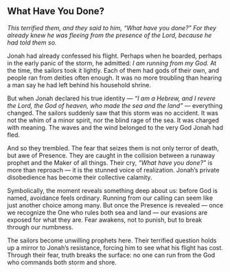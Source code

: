 ## What Have You Done?

*This terrified them, and they said to him, “What have you done?” For they already knew he was fleeing from the presence of the Lord, because he had told them so.*

Jonah had already confessed his flight. Perhaps when he boarded, perhaps in the early panic of the storm, he admitted: *I am running from my God.* At the time, the sailors took it lightly. Each of them had gods of their own, and people ran from deities often enough. It was no more troubling than hearing a man say he had left behind his household shrine.

But when Jonah declared his true identity — *“I am a Hebrew, and I revere the Lord, the God of heaven, who made the sea and the land”* — everything changed. The sailors suddenly saw that this storm was no accident. It was not the whim of a minor spirit, nor the blind rage of the sea. It was charged with meaning. The waves and the wind belonged to the very God Jonah had fled.

And so they trembled. The fear that seizes them is not only terror of death, but awe of Presence. They are caught in the collision between a runaway prophet and the Maker of all things. Their cry, *“What have you done?”* is more than reproach — it is the stunned voice of realization. Jonah’s private disobedience has become their collective calamity.

Symbolically, the moment reveals something deep about us: before God is named, avoidance feels ordinary. Running from our calling can seem like just another choice among many. But once the Presence is revealed — once we recognize the One who rules both sea and land — our evasions are exposed for what they are. Fear awakens, not to punish, but to break through our numbness.

The sailors become unwilling prophets here. Their terrified question holds up a mirror to Jonah’s resistance, forcing him to see what his flight has cost. Through their fear, truth breaks the surface: no one can run from the God who commands both storm and shore.
